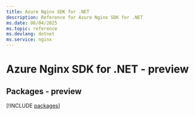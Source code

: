 ```yaml
---
title: Azure Nginx SDK for .NET
description: Reference for Azure Nginx SDK for .NET
ms.date: 06/04/2025
ms.topic: reference
ms.devlang: dotnet
ms.service: nginx
---
```

# Azure Nginx SDK for .NET - preview
## Packages - preview
[!INCLUDE [packages](nginx-index.md)]